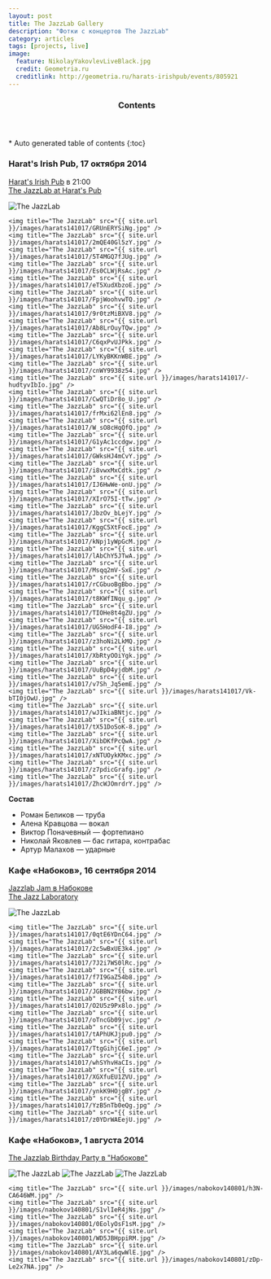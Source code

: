 ```yaml
---
layout: post
title: The JazzLab Gallery
description: "Фотки с концертов The JazzLab"
category: articles
tags: [projects, live]
image:
  feature: NikolayYakovlevLiveBlack.jpg
  credit: Geometria.ru
  creditlink: http://geometria.ru/harats-irishpub/events/805921
---
```


<section id="table-of-contents" class="toc">
  <header>
    <h3>Contents</h3>
  </header>
<div id="drawer" markdown="1">
*  Auto generated table of contents
{:toc}
</div>
</section><!-- /#table-of-contents -->

### Harat's Irish Pub, 17 октября 2014

[Harat's Irish Pub](http://geometria.ru/announcements/night-life/2014/10/17/344422) в 21:00  
[The JazzLab at Harat's Pub](http://vk.com/event78606098)  

<!-- https://github.com/ionelmc/jquery-gp-gallery -->
<div class="pictures">
	<img title="The JazzLab" src="{{ site.url }}/images/harats141017/etu_rB5o5G0.jpg" />

	<img title="The JazzLab" src="{{ site.url }}/images/harats141017/GRUnERYSiNg.jpg" />
	<img title="The JazzLab" src="{{ site.url }}/images/harats141017/2mQE40Gl5zY.jpg" />
	<img title="The JazzLab" src="{{ site.url }}/images/harats141017/5T4MGQ7fJUg.jpg" />
	<img title="The JazzLab" src="{{ site.url }}/images/harats141017/Es0CLWjRsAc.jpg" />
	<img title="The JazzLab" src="{{ site.url }}/images/harats141017/eT5XudXbzoE.jpg" />
	<img title="The JazzLab" src="{{ site.url }}/images/harats141017/FpjWoohvwTQ.jpg" />
	<img title="The JazzLab" src="{{ site.url }}/images/harats141017/9r0tzMiBXV8.jpg" />
	<img title="The JazzLab" src="{{ site.url }}/images/harats141017/Ab8LrOuyTQw.jpg" />
	<img title="The JazzLab" src="{{ site.url }}/images/harats141017/C6qxPvUJPkk.jpg" />
	<img title="The JazzLab" src="{{ site.url }}/images/harats141017/LYKyBKKnWBE.jpg" />
	<img title="The JazzLab" src="{{ site.url }}/images/harats141017/cnWY9938z54.jpg" />
	<img title="The JazzLab" src="{{ site.url }}/images/harats141017/-hudtyvIbIo.jpg" />
	<img title="The JazzLab" src="{{ site.url }}/images/harats141017/CwQTiDr8o_U.jpg" />
	<img title="The JazzLab" src="{{ site.url }}/images/harats141017/frMxi62lEn8.jpg" />
	<img title="The JazzLab" src="{{ site.url }}/images/harats141017/W_sO8cHqQfQ.jpg" />
	<img title="The JazzLab" src="{{ site.url }}/images/harats141017/G1yAc1ccdgw.jpg" />
	<img title="The JazzLab" src="{{ site.url }}/images/harats141017/GWksHJ4mCvY.jpg" />
	<img title="The JazzLab" src="{{ site.url }}/images/harats141017/i8vwxMxCdtk.jpg" />
	<img title="The JazzLab" src="{{ site.url }}/images/harats141017/IJ6HwWe-onU.jpg" />
	<img title="The JazzLab" src="{{ site.url }}/images/harats141017/XIrO75I-tTw.jpg" />
	<img title="The JazzLab" src="{{ site.url }}/images/harats141017/JbzOv_bLejY.jpg" />
	<img title="The JazzLab" src="{{ site.url }}/images/harats141017/KggC5XtFocE.jpg" />
	<img title="The JazzLab" src="{{ site.url }}/images/harats141017/kNpj1yWpGcM.jpg" />
	<img title="The JazzLab" src="{{ site.url }}/images/harats141017/lAbChY5JTwA.jpg" />
	<img title="The JazzLab" src="{{ site.url }}/images/harats141017/Msqq2mV-SxE.jpg" />
	<img title="The JazzLab" src="{{ site.url }}/images/harats141017/rCGbuoBgBbo.jpg" />
	<img title="The JazzLab" src="{{ site.url }}/images/harats141017/t8KWfINqu_g.jpg" />
	<img title="The JazzLab" src="{{ site.url }}/images/harats141017/TIOHe8t4gZU.jpg" />
	<img title="The JazzLab" src="{{ site.url }}/images/harats141017/UG5HodF4-I8.jpg" />
	<img title="The JazzLab" src="{{ site.url }}/images/harats141017/z3hoNi2LkMQ.jpg" />
	<img title="The JazzLab" src="{{ site.url }}/images/harats141017/XbRtyOOiYgk.jpg" />
	<img title="The JazzLab" src="{{ site.url }}/images/harats141017/UuBpD4yjdbM.jpg" />
	<img title="The JazzLab" src="{{ site.url }}/images/harats141017/v7Sh_Jq5emE.jpg" />
	<img title="The JazzLab" src="{{ site.url }}/images/harats141017/Vk-bTI0jOwU.jpg" />
	<img title="The JazzLab" src="{{ site.url }}/images/harats141017/wJIkiaBNtjc.jpg" />
	<img title="The JazzLab" src="{{ site.url }}/images/harats141017/tX51DoSoK-8.jpg" />
	<img title="The JazzLab" src="{{ site.url }}/images/harats141017/XibDKfPcQwA.jpg" />
	<img title="The JazzLab" src="{{ site.url }}/images/harats141017/xNTUOykKMxc.jpg" />
	<img title="The JazzLab" src="{{ site.url }}/images/harats141017/z7pdicGrafg.jpg" />
	<img title="The JazzLab" src="{{ site.url }}/images/harats141017/ZhcWJOmrdrY.jpg" />
</div>

**Состав**

* Роман Беликов — труба
* Алена Кравцова — вокал
* Виктор Поначевный — фортепиано
* Николай Яковлев — бас гитара, контрабас
* Артур Малахов — ударные

### Кафе «Набоков», 16 сентября 2014

[Jazzlab Jam в Набокове](http://vk.com/jazzlab1609jam)  
[The Jazz Laboratory](http://www.jazzlaboratory.ru)  

<!-- https://github.com/ionelmc/jquery-gp-gallery -->
<div class="pictures">
	<img title="The JazzLab" src="{{ site.url }}/images/harats141017/f-V_8V6af7A.jpg" />

	<img title="The JazzLab" src="{{ site.url }}/images/harats141017/0qtE6YDnC64.jpg" />
	<img title="The JazzLab" src="{{ site.url }}/images/harats141017/2c5wBxUE3k4.jpg" />
	<img title="The JazzLab" src="{{ site.url }}/images/harats141017/7J2i7WS0lRc.jpg" />
	<img title="The JazzLab" src="{{ site.url }}/images/harats141017/f7I9GaZ54b8.jpg" />
	<img title="The JazzLab" src="{{ site.url }}/images/harats141017/JGBBN2Y86bw.jpg" />
	<img title="The JazzLab" src="{{ site.url }}/images/harats141017/O2U5z9Px8lo.jpg" />
	<img title="The JazzLab" src="{{ site.url }}/images/harats141017/oTncGb09jvc.jpg" />
	<img title="The JazzLab" src="{{ site.url }}/images/harats141017/tAPhUKJjpu0.jpg" />
	<img title="The JazzLab" src="{{ site.url }}/images/harats141017/TtgGihjC6eI.jpg" />
	<img title="The JazzLab" src="{{ site.url }}/images/harats141017/whSYhvHaCIs.jpg" />
	<img title="The JazzLab" src="{{ site.url }}/images/harats141017/XGXfuEU1ZVU.jpg" />
	<img title="The JazzLab" src="{{ site.url }}/images/harats141017/ynkK9HOjgBY.jpg" />
	<img title="The JazzLab" src="{{ site.url }}/images/harats141017/YzB5nTb0eQg.jpg" />
	<img title="The JazzLab" src="{{ site.url }}/images/harats141017/z0YDrWAEejU.jpg" />
</div>

### Кафе «Набоков», 1 августа 2014

[The Jazzlab Birthday Party в "Набокове"](http://vk.com/jazzlabbirthday)  

<!-- https://github.com/ionelmc/jquery-gp-gallery -->
<div class="pictures">
	<img title="The JazzLab" src="{{ site.url }}/images/nabokov140801/GTZQBH7D27E.jpg" />
	<img title="The JazzLab" src="{{ site.url }}/images/nabokov140801/v3c6tBaeVLM.jpg" />
	<img title="The JazzLab" src="{{ site.url }}/images/nabokov140801/29B9oDU0Zgc.jpg" />

	<img title="The JazzLab" src="{{ site.url }}/images/nabokov140801/h3N-CA646WM.jpg" />
	<img title="The JazzLab" src="{{ site.url }}/images/nabokov140801/S1vlIeR4jNs.jpg" />
	<img title="The JazzLab" src="{{ site.url }}/images/nabokov140801/0EolyOsF1sM.jpg" />
	<img title="The JazzLab" src="{{ site.url }}/images/nabokov140801/WD5JBHppiRM.jpg" />
	<img title="The JazzLab" src="{{ site.url }}/images/nabokov140801/AY3La6qwWlE.jpg" />
	<img title="The JazzLab" src="{{ site.url }}/images/nabokov140801/zDp-Le2x7NA.jpg" />
</div>

